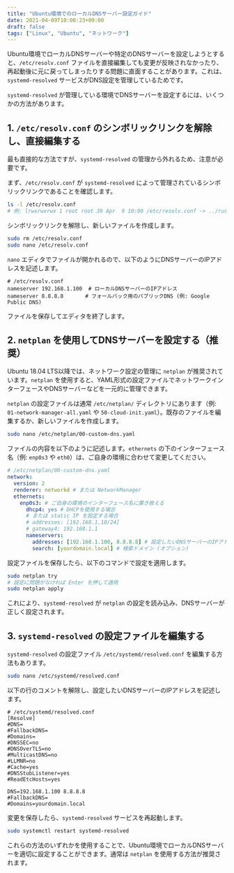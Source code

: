 ```yaml
---
title: "Ubuntu環境でのローカルDNSサーバー設定ガイド"
date: 2021-04-09T10:00:23+09:00
draft: false
tags: ["Linux", "Ubuntu", "ネットワーク"] 
---
```

<!--more-->
Ubuntu環境でローカルDNSサーバーや特定のDNSサーバーを設定しようとすると、`/etc/resolv.conf` ファイルを直接編集しても変更が反映されなかったり、再起動後に元に戻ってしまったりする問題に直面することがあります。これは、`systemd-resolved` サービスがDNS設定を管理しているためです。

`systemd-resolved` が管理している環境でDNSサーバーを設定するには、いくつかの方法があります。

## 1. `/etc/resolv.conf` のシンボリックリンクを解除し、直接編集する

最も直接的な方法ですが、`systemd-resolved` の管理から外れるため、注意が必要です。

まず、`/etc/resolv.conf` が `systemd-resolved` によって管理されているシンボリックリンクであることを確認します。

```bash
ls -l /etc/resolv.conf
# 例: lrwxrwxrwx 1 root root 39 Apr  9 10:00 /etc/resolv.conf -> ../run/systemd/resolve/stub-resolv.conf
```

シンボリックリンクを解除し、新しいファイルを作成します。

```bash
sudo rm /etc/resolv.conf
sudo nano /etc/resolv.conf
```

`nano` エディタでファイルが開かれるので、以下のようにDNSサーバーのIPアドレスを記述します。

```
# /etc/resolv.conf
nameserver 192.168.1.100  # ローカルDNSサーバーのIPアドレス
nameserver 8.8.8.8       # フォールバック用のパブリックDNS (例: Google Public DNS)
```

ファイルを保存してエディタを終了します。

## 2. `netplan` を使用してDNSサーバーを設定する（推奨）

Ubuntu 18.04 LTS以降では、ネットワーク設定の管理に `netplan` が推奨されています。`netplan` を使用すると、YAML形式の設定ファイルでネットワークインターフェースやDNSサーバーなどを一元的に管理できます。

`netplan` の設定ファイルは通常 `/etc/netplan/` ディレクトリにあります（例: `01-network-manager-all.yaml` や `50-cloud-init.yaml`）。既存のファイルを編集するか、新しいファイルを作成します。

```bash
sudo nano /etc/netplan/00-custom-dns.yaml
```

ファイルの内容を以下のように記述します。`ethernets` の下のインターフェース名（例: `enp0s3` や `eth0`）は、ご自身の環境に合わせて変更してください。

```yaml
# /etc/netplan/00-custom-dns.yaml
network:
  version: 2
  renderer: networkd # または NetworkManager
  ethernets:
    enp0s3: # ご自身の環境のインターフェース名に置き換える
      dhcp4: yes # DHCPを使用する場合
      # または static IP を設定する場合
      # addresses: [192.168.1.10/24]
      # gateway4: 192.168.1.1
      nameservers:
        addresses: [192.168.1.100, 8.8.8.8] # 設定したいDNSサーバーのIPアドレス
        search: [yourdomain.local] # 検索ドメイン (オプション)
```

設定ファイルを保存したら、以下のコマンドで設定を適用します。

```bash
sudo netplan try
# 設定に問題がなければ Enter を押して適用
sudo netplan apply
```

これにより、`systemd-resolved` が `netplan` の設定を読み込み、DNSサーバーが正しく設定されます。

## 3. `systemd-resolved` の設定ファイルを編集する

`systemd-resolved` の設定ファイル `/etc/systemd/resolved.conf` を編集する方法もあります。

```bash
sudo nano /etc/systemd/resolved.conf
```

以下の行のコメントを解除し、設定したいDNSサーバーのIPアドレスを記述します。

```
# /etc/systemd/resolved.conf
[Resolve]
#DNS=
#FallbackDNS=
#Domains=
#DNSSEC=no
#DNSOverTLS=no
#MulticastDNS=no
#LLMNR=no
#Cache=yes
#DNSStubListener=yes
#ReadEtcHosts=yes

DNS=192.168.1.100 8.8.8.8
#FallbackDNS=
#Domains=yourdomain.local
```

変更を保存したら、`systemd-resolved` サービスを再起動します。

```bash
sudo systemctl restart systemd-resolved
```

これらの方法のいずれかを使用することで、Ubuntu環境でローカルDNSサーバーを適切に設定することができます。通常は `netplan` を使用する方法が推奨されます。
